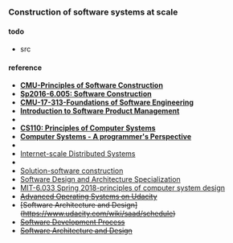 ### Construction of software systems at scale


#### todo
* src

#### reference
* **[CMU-Principles of Software Construction](https://www.cs.cmu.edu/~charlie/courses/17-214/2019-fall/index.html#schedule)**
* **[Sp2016-6.005: Software Construction](http://web.mit.edu/6.031/www/sp19/)**  
* **[CMU-17-313-Foundations of Software Engineering](http://www.cs.cmu.edu/~ckaestne/15313/2018/index.html#schedule)**
* **[Introduction to Software Product Management](https://www.coursera.org/learn/introduction-to-software-product-management/home/welcome)**
* 
* **[CS110: Principles of Computer Systems](http://web.stanford.edu/class/archive/cs/cs110/cs110.1202/templates/calendar)**
* **[Computer Systems - A programmer's Perspective](http://www.cs.cmu.edu/~213/schedule.html)** 
*  
* [Internet-scale Distributed Systems](https://www.cs.tufts.edu/comp/117/) 
* 
* [Solution-software construction](https://github.com/claytonm/6005)
* [Software Design and Architecture Specialization](https://www.coursera.org/specializations/software-design-architecture?siteID=9IqCvd3EEQc-8H1WIaytP2nbUrO9_Kx7hQ&utm_content=10&utm_medium=partners&utm_source=linkshare&utm_campaign=9IqCvd3EEQc)
* [MIT-6.033 Spring 2018-principles of computer system design](hhttp://web.mit.edu/6.033/www/index.shtml)
* <del>[Advanced Operating Systems on Udacity](https://www.udacity.com/wiki/ud189)</del>
* <del>[Software Architecture and Design] (https://www.udacity.com/wiki/saad/schedule)</del>
* <del>[Software Development Process](https://www.udacity.com/courses/ud805) </del> 
* <del>[Software Architecture and Design](https://www.udacity.com/wiki/saad/schedule)</del> 
